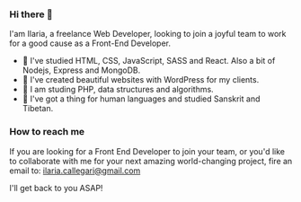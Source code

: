 ### Hi there 👋

I'am Ilaria, a freelance Web Developer, looking to join a joyful team to work for a good cause as a Front-End Developer.
- 🌲 I've studied HTML, CSS, JavaScript, SASS and React. Also a bit of Nodejs, Express and MongoDB.
- 🌿 I've created beautiful websites with WordPress for my clients. 
- 🌵 I am studing PHP, data structures and algorithms.
- 🍃 I've got a thing for human languages and studied Sanskrit and Tibetan.

### How to reach me
If you are looking for a Front End Developer to join your team, or you'd like to collaborate with me for your next amazing world-changing project, fire an email to: ilaria.callegari@gmail.com

I'll get back to you ASAP! 
<!--
**IlariaCallegari/ilariacallegari** is a ✨ _special_ ✨ repository because its `README.md` (this file) appears on your GitHub profile.

Here are some ideas to get you started:

- 🔭 I’m currently working on ...
- 🌱 I’m currently learning ...
- 👯 I’m looking to collaborate on ...
- 🤔 I’m looking for help with ...
- 💬 Ask me about ...
- 📫 How to reach me: ...
- 😄 Pronouns: ...
- ⚡ Fun fact: ...
-->
